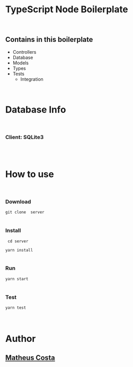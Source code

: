 # TypeScript Node Boilerplate
<br/>

## Contains in this boilerplate

- Controllers
- Database
- Models
- Types
- Tests
  - Integration

<br/>

# Database Info

<br/>

### Client: SQLite3

<br/>
<br/>


# How to use
<br/>

### Download

`git clone  server`
<br/>
<br/>

### Install

` cd server`

`yarn install`
<br/>
<br/>

### Run

`yarn start`
<br/>
<br/>

### Test

`yarn test`
<br/>
<br/>
<br/>

# Author

## [Matheus Costa](github.com/MatheusCoxxxta)
